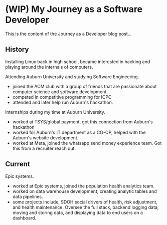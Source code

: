 # (WIP) My Journey as a Software Developer

This is the content of the Journey as a Developer blog post...

## History

Installing Linux back in high school, became interested in hacking and playing around the internals of computers.

Attending Auburn University and studying Software Engineering.
- joined the ACM club with a group of friends that are passionate about computer science and software development.
- competed in competitive programming for ICPC
- attended and later help run Auburn's hackathon.

Internships during my time at Auburn University.
- worked at TSYS/global payment, got this connection from Auburn's hackathon
- worked for Auburn's IT department as a CO-OP, helped with the Auburn's website development.
- worked at Meta, joined the whatsapp send money experience team. Got this from a recruiter reach out.

## Current

Epic systems.
- worked at Epic systems, joined the population health analytics team.
- worked on data warehouse development, creating analytic tables and data pipelines.
- some projects include, SDOH social drivers of health, risk adjustment, and health maintenance. Oversee the full stack, backend logging data, moving and storing data, and displaying data to end users on a dashboard.
